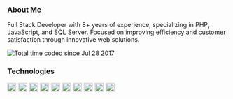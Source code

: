 ### About Me

Full Stack Developer with 8+ years of experience, specializing in PHP, JavaScript, and SQL Server. Focused on improving efficiency and customer satisfaction through innovative web solutions.

<div>
	<a href="https://wakatime.com/@1dfca6a0-6e7c-404c-883b-d2df2a2afc7f">
		<img src="https://wakatime.com/badge/user/1dfca6a0-6e7c-404c-883b-d2df2a2afc7f.svg" alt="Total time coded since Jul 28 2017" />
	</a>
</div>

### Technologies

<div style="display: flex; flex-wrap: wrap; gap: 5px;">
  <img src="https://img.shields.io/badge/PHP-777BB4?style=for-the-badge&logo=php&logoColor=white" height="20">
  <img src="https://img.shields.io/badge/Laravel-FF2D20?style=for-the-badge&logo=laravel&logoColor=white" height="20">
  <img src="https://img.shields.io/badge/jQuery-0769AD?style=for-the-badge&logo=jquery&logoColor=white" height="20">
  <img src="https://img.shields.io/badge/JavaScript-F7DF1E?style=for-the-badge&logo=javascript&logoColor=black" height="20">
  <img src="https://img.shields.io/badge/CSS-1572B6?style=for-the-badge&logo=css3&logoColor=white" height="20">
  <img src="https://img.shields.io/badge/HTML5-E34F26?style=for-the-badge&logo=html5&logoColor=white" height="20">
  <img src="https://img.shields.io/badge/Bootstrap-563D7C?style=for-the-badge&logo=bootstrap&logoColor=white" height="20">
  <img src="https://img.shields.io/badge/SQL%20Server-CC2927?style=for-the-badge&logo=microsoft-sql-server&logoColor=white" height="20">
  <img src="https://img.shields.io/badge/MySQL-4479A1?style=for-the-badge&logo=mysql&logoColor=white" height="20">
  <img src="https://img.shields.io/badge/PostgreSQL-336791?style=for-the-badge&logo=postgresql&logoColor=white" height="20">
</div>

##

